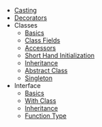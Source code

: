 - [Casting](docs/development/typescript/casting.md)
- [Decorators](docs/development/typescript/decorators.md)
- Classes
  - [Basics](docs/development/typescript/classes/basics.md)
  - [Class Fields](docs/development/typescript/classes/class-fields)
  - [Accessors](docs/development/typescript/classes/acessors)
  - [Short Hand Initialization](docs/development/typescript/classes/short-hand-initialization)
  - [Inheritance](docs/development/typescript/classes/inheritance)
  - [Abstract Class](docs/development/typescript/classes/abstract-class)
  - [Singleton](docs/development/typescript/classes/singleton)
- Interface
  - [Basics](docs/development/typescript/interface/basics.md)
  - [With Class](docs/development/typescript/interface/with-class.md)
  - [Inheritance](docs/development/typescript/interface/inheritance.md)
  - [Function Type](docs/development/typescript/interface/function-type.md)
